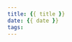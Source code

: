 ```yaml
---
title: {{ title }}
date: {{ date }}
tags:
---
```


<!--  CDN LINK
 https://cdn.jsdelivr.net/gh/liqimore/liqimore.com@latest/source/assets/
 -->